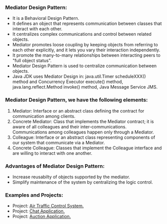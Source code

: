 ### Mediator Design Pattern:
- It is a Behavioral Design Pattern.
- It defines an object that represents communication between classes that interact with each other.
- It centralizes complex communications and control between related objects.
- Mediator promotes loose coupling by keeping objects from referring to each other explicitly, and it lets you vary their interaction independently.
- It promote the many-to-many relationships between interacting peers to "full object status".
- Mediator Design Pattern is used to centralize communication between objects.
- Java JDK uses Mediator Design in: java.util.Timer scheduleXXX() method and Concurrency Executor execute() method, java.lang.reflect.Method invoke() method, Java Message Service JMS. 
	
	
### Mediator Design Pattern, we have the following elements:
1. Mediator: Interface or an abstract class defining the contract for communication among clients.
2. Concrete Mediator: Class that implements the Mediator contract; it is aware of all colleagues and their inter-communications. Communications among colleagues happen only through a Mediator.
3. Colleague: Interface or an abstract class representing components of our system that communicate via a Mediator.
4. Concrete Colleague: Classes that implement the Colleague interface and are willing to interact with one another.


### Advantages of Mediator Design Pattern:
- Increase reusabilty of objects supported by the mediator.
- Simplify maintenance of the system by centralizing the logic control.
		
	
### Examples and Projects:
- Project:	[Air Traffic Control System.](/src/main/java/behavioralDesignPatterns/mediatorDesignPattern/projectAirTrafficControlSystem/Main/Main.java)		
- Project:	[Chat Application.](/src/main/java/behavioralDesignPatterns/mediatorDesignPattern/projectChatApplication/Main/Main.java)
- Project:	[Auction Application.](/src/main/java/behavioralDesignPatterns/mediatorDesignPattern/projectAuctionApplication/Main/Main.java)